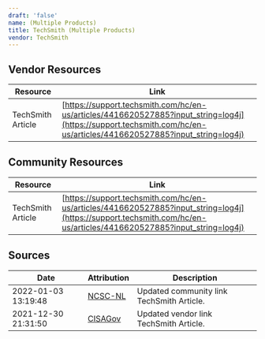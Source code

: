 ```yaml
---
draft: 'false'
name: (Multiple Products)
title: TechSmith (Multiple Products)
vendor: TechSmith
---
```


## Vendor Resources
| Resource | Link |
| --- | --- |
| TechSmith Article | [https://support.techsmith.com/hc/en-us/articles/4416620527885?input_string=log4j](https://support.techsmith.com/hc/en-us/articles/4416620527885?input_string=log4j) |

## Community Resources
| Resource | Link |
| --- | --- |
| TechSmith Article | [https://support.techsmith.com/hc/en-us/articles/4416620527885?input_string=log4j](https://support.techsmith.com/hc/en-us/articles/4416620527885?input_string=log4j) |


## Sources
| Date | Attribution | Description |
| --- | --- | --- |
| 2022-01-03 13:19:48 | [NCSC-NL](https://github.com/NCSC-NL/log4shell/blob/main/software/README.md) | Updated community link TechSmith Article.  |
| 2021-12-30 21:31:50 | [CISAGov](https://raw.githubusercontent.com/cisagov/log4j-affected-db/develop/README.md) | Updated vendor link TechSmith Article.  |
